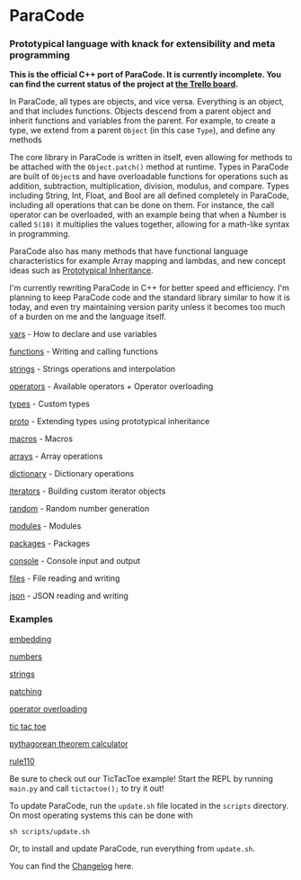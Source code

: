 # ParaCode
### Prototypical language with knack for extensibility and meta programming

**This is the official C++ port of ParaCode. It is currently incomplete. You can find the current status of the project at [the Trello board](https://trello.com/b/e7cj6gvI/paracode-c).**

In ParaCode, all types are objects, and vice versa. Everything is an object, and that includes functions. Objects descend from a parent object and inherit functions and variables from the parent. For example, to create a type, we extend from a parent `Object` (in this case `Type`), and define any methods

The core library in ParaCode is written in itself, even allowing for methods to be attached with the `Object.patch()` method at runtime. Types in ParaCode are built of `Object`s and have overloadable functions for operations such as addition, subtraction, multiplication, division, modulus, and compare. Types including String, Int, Float, and Bool are all defined completely in ParaCode, including all operations that can be done on them. For instance, the call operator can be overloaded, with an example being that when a Number is called `5(10)` it multiplies the values together, allowing for a math-like syntax in programming.

ParaCode also has many methods that have functional language characteristics for example Array mapping and lambdas, and new concept ideas such as [Prototypical Inheritance](https://en.wikipedia.org/wiki/Prototype-based_programming). 

I'm currently rewriting ParaCode in C++ for better speed and efficiency. I'm planning to keep ParaCode code and the standard library similar to how it is today, and even try maintaining version parity unless it becomes too much of a burden on me and the language itself.

[vars](https://github.com/ParaCodeLang/ParaCode/blob/rewrite-cpp/doc/00_vars.md) - How to declare and use variables

[functions](https://github.com/ParaCodeLang/ParaCode/blob/rewrite-cpp/doc/10_functions.md) - Writing and calling functions

[strings](https://github.com/ParaCodeLang/ParaCode/blob/rewrite-cpp/doc/15_strings.md) - Strings operations and interpolation

[operators](https://github.com/ParaCodeLang/ParaCode/blob/rewrite-cpp/doc/16_operators.md) - Available operators + Operator overloading

[types](https://github.com/ParaCodeLang/ParaCode/blob/rewrite-cpp/doc/20_types.md) - Custom types

[proto](https://github.com/ParaCodeLang/ParaCode/blob/rewrite-cpp/doc/30_proto.md) - Extending types using prototypical inheritance

[macros](https://github.com/ParaCodeLang/ParaCode/blob/rewrite-cpp/doc/35_macros.md) - Macros

[arrays](https://github.com/ParaCodeLang/ParaCode/blob/rewrite-cpp/doc/40_arrays.md) - Array operations

[dictionary](https://github.com/ParaCodeLang/ParaCode/blob/rewrite-cpp/doc/41_dictionary.md) - Dictionary operations

[iterators](https://github.com/ParaCodeLang/ParaCode/blob/rewrite-cpp/doc/50_iterators.md) - Building custom iterator objects

[random](https://github.com/ParaCodeLang/ParaCode/blob/rewrite-cpp/doc/55_random.md) - Random number generation

[modules](https://github.com/ParaCodeLang/ParaCode/blob/rewrite-cpp/doc/60_modules.md) - Modules

[packages](https://github.com/ParaCodeLang/ParaCode/blob/rewrite-cpp/doc/61_packages.md) - Packages

[console](https://github.com/ParaCodeLang/ParaCode/blob/rewrite-cpp/doc/70_console.md) - Console input and output

[files](https://github.com/ParaCodeLang/ParaCode/blob/rewrite-cpo/doc/80_files.md) - File reading and writing

[json](https://github.com/ParaCodeLang/ParaCode/blob/rewrite-cpp/doc/81_json.md) - JSON reading and writing


### Examples

[embedding](https://github.com/ParaCodeLang/ParaCode/blob/rewrite-cpp/examples/embed.cpp)

[numbers](https://github.com/ParaCodeLang/ParaCode/blob/rewrite-cpp/examples/numbers.para)

[strings](https://github.com/ParaCodeLang/ParaCode/blob/rewrite-cpp/examples/string.para)

[patching](https://github.com/ParaCodeLang/ParaCode/blob/rewrite-cpp/examples/patching.para)

[operator overloading](https://github.com/ParaCodeLang/ParaCode/blob/rewrite-cpp/examples/operator_overloading.para)

[tic tac toe](https://github.com/ParaCodeLang/ParaCode/blob/rewrite-cpp/examples/ttt.para)

[pythagorean theorem calculator](https://github.com/ParaCodeLang/ParaCode/blob/rewrite-cpp/examples/pythagorean.para)

[rule110](https://github.com/ParaCodeLang/ParaCode/blob/rewrite-cpp/examples/rule110.para)

Be sure to check out our TicTacToe example!
Start the REPL by running `main.py` and call `tictactoe();` to try it out!

To update ParaCode, run the `update.sh` file located in the `scripts` directory. On most operating systems this can be done with
```shell
sh scripts/update.sh
```
Or, to install and update ParaCode, run everything from `update.sh`.

You can find the [Changelog](https://github.com/ParaCodeLang/ParaCode/blob/rewrite-cpp/CHANGELOG.md) here.
